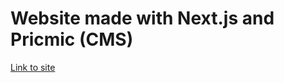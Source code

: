 # Website made with Next.js and Pricmic (CMS)

[Link to site](https://raanalehtinen.com "raanalehtinen.com")
